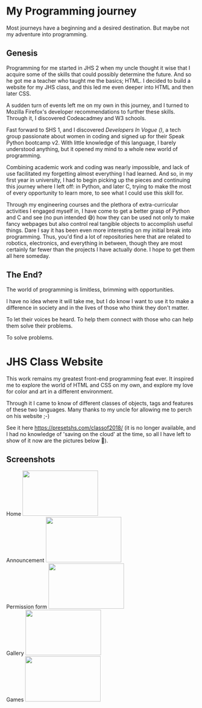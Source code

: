 
# My Programming journey

Most journeys have a beginning and a desired destination. But maybe not my adventure into programming.
## Genesis

Programming for me started in JHS 2 when my uncle thought it wise that I acquire some of the skills that could possibly determine the future. And so he got me a teacher who taught me the basics; HTML. 
I decided to build a website for my JHS class, and this led me even deeper into HTML and then later CSS.

A sudden turn of events left me on my own in this journey, and I turned to Mozilla Firefox's developer recommendations to further these skills. Through it, I discovered Codeacadmey and W3 schools. 

Fast forward to SHS 1, and I discovered *Developers In Vogue (</div>)*, a tech group passionate about women in coding and signed up for their Speak Python bootcamp v2. With little knowledge of this language, I barely understood anything, but it opened my mind to a whole new world of programming. 

Combining academic work and coding was nearly impossible, and lack of use facilitated my forgetting almost everything I had learned. And so, in my first year in university, I had to begin picking up the pieces and continuing this journey where I left off: in Python, and later C, trying to make the most of every opportunity to learn more, to see what I could use this skill for.

Through my engineering courses and the plethora of extra-curricular activities I engaged myself in, I have come to get a better grasp of Python and C and see (no pun intended 😅) how they can be used not only to make fancy webpages but also control real tangible objects to accomplish useful things. Dare I say it has been even more interesting on my initial break into programming. Thus, you'd find a lot of repositories here that are related to robotics, electronics, and everything in between, though they are most certainly far fewer than the projects I have actually done. I hope to get them all here someday.

## The End?

The world of programming is limitless, brimming with opportunities. 

I have no idea where it will take me, but I do know I want to use it to make a difference in society and in the lives of those who think they don't matter. 

To let their voices be heard. To help them connect with those who can help them solve their problems. 


To solve problems.




# JHS Class Website 

This work remains my greatest front-end programming feat ever. 
It inspired me to explore the world of HTML and CSS on my own, and explore my love for color and art in a different environment.

Through it I came to know of different classes of objects, tags and features of these two languages.
Many thanks to my uncle for allowing me to perch on his website ;-)

See it here https://presetshs.com/classof2018/ (it is no longer available, and I had no knowledge of 'saving on the cloud' at the time, so all I have left to show of it now are the pictures below 🥲).


## Screenshots

Home <img src="https://user-images.githubusercontent.com/99098947/155430626-8f1487fd-c8f2-4e41-955a-c1f5a6e946e1.png" width="200" height="120"> <br>
Announcement <img src="https://user-images.githubusercontent.com/99098947/155430633-ad7992b6-28f4-49d3-9f86-6763c0dcd009.png" width="200" height="120"> <br>
Permission form <img src="https://user-images.githubusercontent.com/99098947/155430637-31e94b9a-0a52-4e92-aa19-7bd225fddd00.png" width="200" height="120"> <br>
Gallery <img src="https://user-images.githubusercontent.com/99098947/155430640-e737e5be-d9c3-4d42-8f4c-41953bc2201a.png" width="200" height="120"> <br>
Games <img src="https://user-images.githubusercontent.com/99098947/155430645-a82120e3-68d1-4cab-9cc3-4783c6f05283.png" width="200" height="120"> <br>

